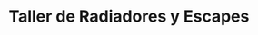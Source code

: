 ---
title: "Taller de Radiadores y Escapes"
url: /san-miguel/taller-de-radiadores-y-escapes/
shop: reparación de automóviles
---